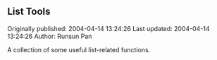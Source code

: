 ## List Tools

Originally published: 2004-04-14 13:24:26
Last updated: 2004-04-14 13:24:26
Author: Runsun Pan

A collection of some useful list-related functions.